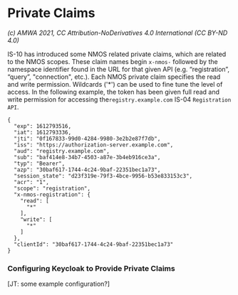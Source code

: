 
# Private Claims
_(c) AMWA 2021, CC Attribution-NoDerivatives 4.0 International (CC BY-ND 4.0)_

IS-10 has introduced some NMOS related private claims, which are related to the NMOS scopes. These claim names begin `x-nmos-` followed by the namespace identifier found in the URL for that given API (e.g. “registration”, “query”,  "connection", etc.). Each NMOS private claim specifies the read and write permission.  Wildcards ('*') can be used to fine tune the level of access. In the following example, the token has been given full read and write permission for accessing the`registry.example.com` IS-04 `Registration API`.
```
{
  "exp": 1612793516,
  "iat": 1612793336,
  "jti": "0f167833-99d0-4284-9980-3e2b2e87f7db",
  "iss": "https://authorization-server.example.com",
  "aud": "registry.example.com",
  "sub": "baf414e8-34b7-4503-a87e-3b4eb916ce3a",
  "typ": "Bearer",
  "azp": "30baf617-1744-4c24-9baf-22351bec1a73",
  "session_state": "d23f319e-79f3-4bce-9956-b53e833153c3",
  "acr": "1",
  "scope": "registration",
  "x-nmos-registration": {
    "read": [
      "*"
    ],
    "write": [
      "*"
    ]
  },
  "clientId": "30baf617-1744-4c24-9baf-22351bec1a73"
}
```
### Configuring Keycloak to Provide Private Claims
[JT: some example configuration?]
<!--stackedit_data:
eyJoaXN0b3J5IjpbNzg2Mjg4OTg1XX0=
-->